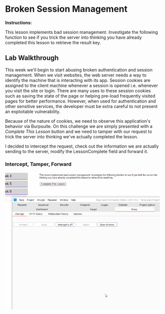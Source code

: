 # Broken Session Management

**Instructions:**

This lesson implements bad session management. Investigate the following function to see if you trick the server into thinking you have already completed this lesson to retrieve the result key.

## Lab Walkthrough

This week we'll begin to start abusing broken authentication and session management. When we visit websites, the web server needs a way to identify the machine that is interacting with its app. Session cookies are assigned to the client machine whenever a session is opened i.e. whenever you visit the site or login. There are many uses to these session cookies such as saving the state of the page or helping pre-load frequently visited pages for better performance. However, when used for authentication and other sensitive services, the developer must be extra careful to not present an exploitable vulnerability.

Because of the nature of cookies, we need to observe this application's behavior via Burpsuite. On this challenge we are simply presented with a *Complete This Lesson* button and we need to tamper with our request to trick the server into thinking we've actually completed the lesson.

I decided to intercept the request, check out the information we are actually sending to the server, modify the LessonComplete field and forward it.

### Intercept, Tamper, Forward
<img src="https://github.com/colton-gabertan/SecurityShepherdLabs/blob/Broken-Session-Management/BrokenSessionManagement.gif">
